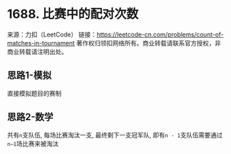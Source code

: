 # 1688. 比赛中的配对次数

来源：力扣（LeetCode）
链接：https://leetcode-cn.com/problems/count-of-matches-in-tournament
著作权归领扣网络所有。商业转载请联系官方授权，非商业转载请注明出处。

## 思路1-模拟

直接模拟题目的赛制

## 思路2-数学

共有`n`支队伍, 每场比赛淘汰一支, 最终剩下一支冠军队, 即有`n - 1`支队伍需要通过`n−1`场比赛来被淘汰
